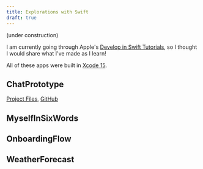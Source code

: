```yaml
---
title: Explorations with Swift
draft: true
---
```


(under construction)

I am currently going through Apple's [Develop in Swift Tutorials](https://developer.apple.com/tutorials/develop-in-swift), so I thought I would share what I've made as I learn!

All of these apps were built in [Xcode 15](https://apps.apple.com/us/app/xcode/id497799835).

## ChatPrototype

<a href="/static/ChatPrototype.zip" download>Project Files</a>,
[GitHub](https://github.com/thatrobotdev/ChatPrototype)

## MyselfInSixWords

## OnboardingFlow

## WeatherForecast
